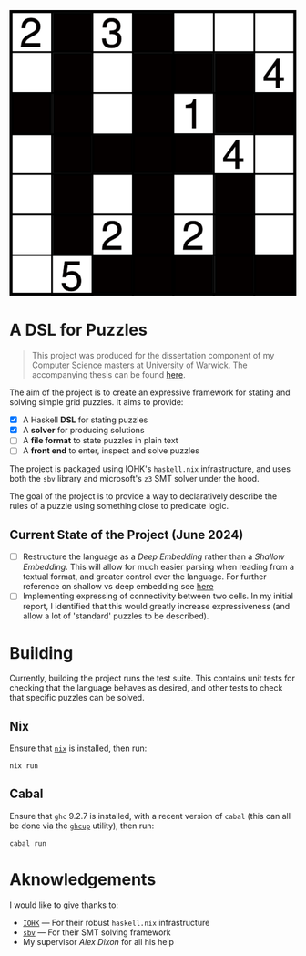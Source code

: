 <p align="center">
  <img src="doc/nurikabe.svg" />
</p>

# A DSL for Puzzles
> This project was produced for the dissertation component of my Computer Science masters at University of Warwick. The accompanying thesis can be found  [here](doc/report.pdf).

The aim of the project is to create an expressive framework for stating and solving simple grid puzzles. It aims to provide:

- [x] A Haskell **DSL** for stating puzzles
- [x] A **solver** for producing solutions
- [ ] A **file format** to state puzzles in plain text
- [ ] A **front end** to enter, inspect and solve puzzles

The project is packaged using IOHK's `haskell.nix` infrastructure, and uses both the `sbv` library and microsoft's `z3` SMT solver under the hood.

The goal of the project is to provide a way to declaratively describe the rules of a puzzle using something close to predicate logic.

## Current State of the Project (June 2024)
- [ ] Restructure the language as a *Deep Embedding* rather than a *Shallow Embedding*. This will allow for much easier parsing when reading from a textual format, and greater control over the language. For further reference on shallow vs deep embedding see [here](https://alessandrovermeulen.me/2013/07/13/the-difference-between-shallow-and-deep-embedding/)
- [ ] Implementing expressing of connectivity between two cells. In my initial report, I identified that this would greatly increase expressiveness (and allow a lot of 'standard' puzzles to be described).

# Building
Currently, building the project runs the test suite. This contains unit tests for checking that the language behaves as desired, and other tests to check that specific puzzles can be solved.

## Nix
Ensure that [`nix`](https://nixos.org/) is installed, then run:

```
nix run
```

## Cabal
Ensure that `ghc` 9.2.7 is installed, with a recent version of `cabal` (this can all be done via the [`ghcup`](https://www.haskell.org/ghcup/) utility), then run:
```
cabal run
```

# Aknowledgements
I would like to give thanks to:
- [`IOHK`](https://iohk.io/about/) &mdash; For their robust `haskell.nix` infrastructure
- [`sbv`](https://hackage.haskell.org/package/sbv-10.2) &mdash; For their SMT solving framework
- My supervisor *Alex Dixon* for all his help
